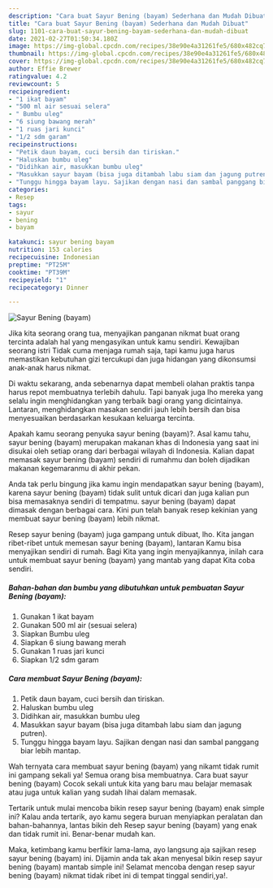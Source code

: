 ```yaml
---
description: "Cara buat Sayur Bening (bayam) Sederhana dan Mudah Dibuat"
title: "Cara buat Sayur Bening (bayam) Sederhana dan Mudah Dibuat"
slug: 1101-cara-buat-sayur-bening-bayam-sederhana-dan-mudah-dibuat
date: 2021-02-27T01:50:34.180Z
image: https://img-global.cpcdn.com/recipes/38e90e4a31261fe5/680x482cq70/sayur-bening-bayam-foto-resep-utama.jpg
thumbnail: https://img-global.cpcdn.com/recipes/38e90e4a31261fe5/680x482cq70/sayur-bening-bayam-foto-resep-utama.jpg
cover: https://img-global.cpcdn.com/recipes/38e90e4a31261fe5/680x482cq70/sayur-bening-bayam-foto-resep-utama.jpg
author: Effie Brewer
ratingvalue: 4.2
reviewcount: 5
recipeingredient:
- "1 ikat bayam"
- "500 ml air sesuai selera"
- " Bumbu uleg"
- "6 siung bawang merah"
- "1 ruas jari kunci"
- "1/2 sdm garam"
recipeinstructions:
- "Petik daun bayam, cuci bersih dan tiriskan."
- "Haluskan bumbu uleg"
- "Didihkan air, masukkan bumbu uleg"
- "Masukkan sayur bayam (bisa juga ditambah labu siam dan jagung putren)."
- "Tunggu hingga bayam layu. Sajikan dengan nasi dan sambal panggang biar lebih mantap."
categories:
- Resep
tags:
- sayur
- bening
- bayam

katakunci: sayur bening bayam 
nutrition: 153 calories
recipecuisine: Indonesian
preptime: "PT25M"
cooktime: "PT39M"
recipeyield: "1"
recipecategory: Dinner

---
```



![Sayur Bening (bayam)](https://img-global.cpcdn.com/recipes/38e90e4a31261fe5/680x482cq70/sayur-bening-bayam-foto-resep-utama.jpg)

Jika kita seorang orang tua, menyajikan panganan nikmat buat orang tercinta adalah hal yang mengasyikan untuk kamu sendiri. Kewajiban seorang istri Tidak cuma menjaga rumah saja, tapi kamu juga harus memastikan kebutuhan gizi tercukupi dan juga hidangan yang dikonsumsi anak-anak harus nikmat.

Di waktu  sekarang, anda sebenarnya dapat membeli olahan praktis tanpa harus repot membuatnya terlebih dahulu. Tapi banyak juga lho mereka yang selalu ingin menghidangkan yang terbaik bagi orang yang dicintainya. Lantaran, menghidangkan masakan sendiri jauh lebih bersih dan bisa menyesuaikan berdasarkan kesukaan keluarga tercinta. 



Apakah kamu seorang penyuka sayur bening (bayam)?. Asal kamu tahu, sayur bening (bayam) merupakan makanan khas di Indonesia yang saat ini disukai oleh setiap orang dari berbagai wilayah di Indonesia. Kalian dapat memasak sayur bening (bayam) sendiri di rumahmu dan boleh dijadikan makanan kegemaranmu di akhir pekan.

Anda tak perlu bingung jika kamu ingin mendapatkan sayur bening (bayam), karena sayur bening (bayam) tidak sulit untuk dicari dan juga kalian pun bisa memasaknya sendiri di tempatmu. sayur bening (bayam) dapat dimasak dengan berbagai cara. Kini pun telah banyak resep kekinian yang membuat sayur bening (bayam) lebih nikmat.

Resep sayur bening (bayam) juga gampang untuk dibuat, lho. Kita jangan ribet-ribet untuk memesan sayur bening (bayam), lantaran Kamu bisa menyajikan sendiri di rumah. Bagi Kita yang ingin menyajikannya, inilah cara untuk membuat sayur bening (bayam) yang mantab yang dapat Kita coba sendiri.

<!--inarticleads1-->

##### Bahan-bahan dan bumbu yang dibutuhkan untuk pembuatan Sayur Bening (bayam):

1. Gunakan 1 ikat bayam
1. Gunakan 500 ml air (sesuai selera)
1. Siapkan  Bumbu uleg
1. Siapkan 6 siung bawang merah
1. Gunakan 1 ruas jari kunci
1. Siapkan 1/2 sdm garam




<!--inarticleads2-->

##### Cara membuat Sayur Bening (bayam):

1. Petik daun bayam, cuci bersih dan tiriskan.
1. Haluskan bumbu uleg
1. Didihkan air, masukkan bumbu uleg
1. Masukkan sayur bayam (bisa juga ditambah labu siam dan jagung putren).
1. Tunggu hingga bayam layu. Sajikan dengan nasi dan sambal panggang biar lebih mantap.




Wah ternyata cara membuat sayur bening (bayam) yang nikamt tidak rumit ini gampang sekali ya! Semua orang bisa membuatnya. Cara buat sayur bening (bayam) Cocok sekali untuk kita yang baru mau belajar memasak atau juga untuk kalian yang sudah lihai dalam memasak.

Tertarik untuk mulai mencoba bikin resep sayur bening (bayam) enak simple ini? Kalau anda tertarik, ayo kamu segera buruan menyiapkan peralatan dan bahan-bahannya, lantas bikin deh Resep sayur bening (bayam) yang enak dan tidak rumit ini. Benar-benar mudah kan. 

Maka, ketimbang kamu berfikir lama-lama, ayo langsung aja sajikan resep sayur bening (bayam) ini. Dijamin anda tak akan menyesal bikin resep sayur bening (bayam) mantab simple ini! Selamat mencoba dengan resep sayur bening (bayam) nikmat tidak ribet ini di tempat tinggal sendiri,ya!.

